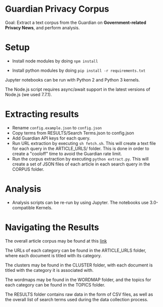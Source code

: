 # Guardian Privacy Corpus

Goal: Extract a text corpus from the Guardian on **Government-related Privacy News**, and perform analysis. 

# Setup 
 
* Install node modules by doing ``npm install``

* Install python modules by doing ``pip install -r requirements.txt``

Jupyter notebooks can be run with Python 2 and Python 3 kernels. 

The Node.js script requires async/await support in the latest versions of Node.js (we used 7.7.1). 

# Extracting results

* Rename ```config.example.json``` to ```config.json```
* Copy terms from RESULTS/Search Terms.json to config.json
* Add Guardian API keys for each query. 
* Run URL extraction by executing ``sh fetch.sh``. This will create a text file for each query in the ARTICLE_URLS/ folder. This is done in order to create a "cooloff" time to avoid the Guardian rate limit. 
* Run the corpus extraction by executing ``python extract.py``. This will create a set of JSON files of each article in each search query in the CORPUS folder. 

# Analysis 

* Analysis scripts can be re-run by using Jupyter. The notebooks use 3.0-compatible Kernels. 

# Navigating the Results 

The overall article corpus may be found at this [link](https://drive.google.com/open?id=0ByZdUPsaQTSvbzV1WEcxMjlPZG8) 

The URLs of each category can be found in the ARTICLE_URLS folder, where each document is titled with its category. 

The clusters may be found in the CLUSTER folder, with each document is titled with the category it is associated with. 

The wordmaps may be found in the WORDMAP folder, and the topics for each category can be found in the TOPICS folder. 

The RESULTS folder contains raw data in the form of CSV files, as well as the overall list of search terms used during the data collection process. 
